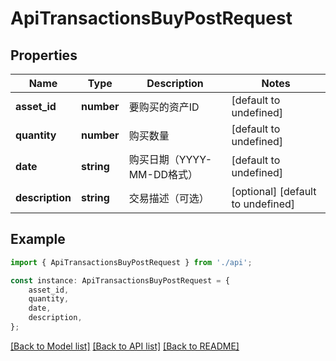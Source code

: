 # ApiTransactionsBuyPostRequest


## Properties

Name | Type | Description | Notes
------------ | ------------- | ------------- | -------------
**asset_id** | **number** | 要购买的资产ID | [default to undefined]
**quantity** | **number** | 购买数量 | [default to undefined]
**date** | **string** | 购买日期（YYYY-MM-DD格式） | [default to undefined]
**description** | **string** | 交易描述（可选） | [optional] [default to undefined]

## Example

```typescript
import { ApiTransactionsBuyPostRequest } from './api';

const instance: ApiTransactionsBuyPostRequest = {
    asset_id,
    quantity,
    date,
    description,
};
```

[[Back to Model list]](../README.md#documentation-for-models) [[Back to API list]](../README.md#documentation-for-api-endpoints) [[Back to README]](../README.md)
